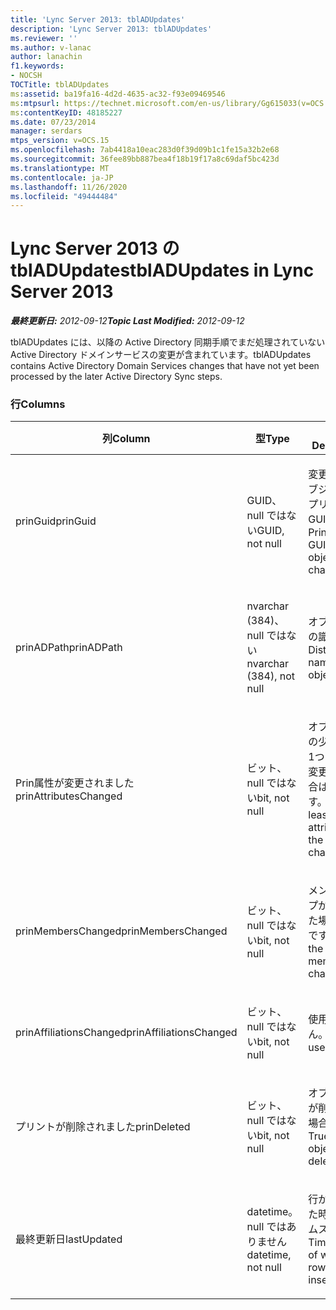 ```yaml
---
title: 'Lync Server 2013: tblADUpdates'
description: 'Lync Server 2013: tblADUpdates'
ms.reviewer: ''
ms.author: v-lanac
author: lanachin
f1.keywords:
- NOCSH
TOCTitle: tblADUpdates
ms:assetid: ba19fa16-4d2d-4635-ac32-f93e09469546
ms:mtpsurl: https://technet.microsoft.com/en-us/library/Gg615033(v=OCS.15)
ms:contentKeyID: 48185227
ms.date: 07/23/2014
manager: serdars
mtps_version: v=OCS.15
ms.openlocfilehash: 7ab4418a10eac283d0f39d09b1c1fe15a32b2e68
ms.sourcegitcommit: 36fee89bb887bea4f18b19f17a8c69daf5bc423d
ms.translationtype: MT
ms.contentlocale: ja-JP
ms.lasthandoff: 11/26/2020
ms.locfileid: "49444484"
---
```

# <a name="tbladupdates-in-lync-server-2013"></a><span data-ttu-id="abe5a-103">Lync Server 2013 の tblADUpdates</span><span class="sxs-lookup"><span data-stu-id="abe5a-103">tblADUpdates in Lync Server 2013</span></span>

<div data-xmlns="http://www.w3.org/1999/xhtml">

<div class="topic" data-xmlns="http://www.w3.org/1999/xhtml" data-msxsl="urn:schemas-microsoft-com:xslt" data-cs="https://msdn.microsoft.com/">

<div data-asp="https://msdn2.microsoft.com/asp">



</div>

<div id="mainSection">

<div id="mainBody"><span data-ttu-id="abe5a-104">

<span> </span></span><span class="sxs-lookup"><span data-stu-id="abe5a-104">

<span> </span></span></span>

<span data-ttu-id="abe5a-105">_**最終更新日:** 2012-09-12_</span><span class="sxs-lookup"><span data-stu-id="abe5a-105">_**Topic Last Modified:** 2012-09-12_</span></span>

<span data-ttu-id="abe5a-106">tblADUpdates には、以降の Active Directory 同期手順でまだ処理されていない Active Directory ドメインサービスの変更が含まれています。</span><span class="sxs-lookup"><span data-stu-id="abe5a-106">tblADUpdates contains Active Directory Domain Services changes that have not yet been processed by the later Active Directory Sync steps.</span></span>

### <a name="columns"></a><span data-ttu-id="abe5a-107">行</span><span class="sxs-lookup"><span data-stu-id="abe5a-107">Columns</span></span>

<table>
<colgroup>
<col style="width: 33%" />
<col style="width: 33%" />
<col style="width: 33%" />
</colgroup>
<thead>
<tr class="header">
<th><span data-ttu-id="abe5a-108">列</span><span class="sxs-lookup"><span data-stu-id="abe5a-108">Column</span></span></th>
<th><span data-ttu-id="abe5a-109">型</span><span class="sxs-lookup"><span data-stu-id="abe5a-109">Type</span></span></th>
<th><span data-ttu-id="abe5a-110">説明</span><span class="sxs-lookup"><span data-stu-id="abe5a-110">Description</span></span></th>
</tr>
</thead>
<tbody>
<tr class="odd">
<td><p><span data-ttu-id="abe5a-111">prinGuid</span><span class="sxs-lookup"><span data-stu-id="abe5a-111">prinGuid</span></span></p></td>
<td><p><span data-ttu-id="abe5a-112">GUID、null ではない</span><span class="sxs-lookup"><span data-stu-id="abe5a-112">GUID, not null</span></span></p></td>
<td><p><span data-ttu-id="abe5a-113">変更されたオブジェクトのプリンシパル GUID。</span><span class="sxs-lookup"><span data-stu-id="abe5a-113">Principal GUID of the object that changed.</span></span></p></td>
</tr>
<tr class="even">
<td><p><span data-ttu-id="abe5a-114">prinADPath</span><span class="sxs-lookup"><span data-stu-id="abe5a-114">prinADPath</span></span></p></td>
<td><p><span data-ttu-id="abe5a-115">nvarchar (384)、null ではない</span><span class="sxs-lookup"><span data-stu-id="abe5a-115">nvarchar (384), not null</span></span></p></td>
<td><p><span data-ttu-id="abe5a-116">オブジェクトの識別名。</span><span class="sxs-lookup"><span data-stu-id="abe5a-116">Distinguished name of the object.</span></span></p></td>
</tr>
<tr class="odd">
<td><p><span data-ttu-id="abe5a-117">Prin属性が変更されました</span><span class="sxs-lookup"><span data-stu-id="abe5a-117">prinAttributesChanged</span></span></p></td>
<td><p><span data-ttu-id="abe5a-118">ビット、null ではない</span><span class="sxs-lookup"><span data-stu-id="abe5a-118">bit, not null</span></span></p></td>
<td><p><span data-ttu-id="abe5a-119">オブジェクトの少なくとも1つの属性が変更された場合は True です。</span><span class="sxs-lookup"><span data-stu-id="abe5a-119">True if at least one attribute of the object changed.</span></span></p></td>
</tr>
<tr class="even">
<td><p><span data-ttu-id="abe5a-120">prinMembersChanged</span><span class="sxs-lookup"><span data-stu-id="abe5a-120">prinMembersChanged</span></span></p></td>
<td><p><span data-ttu-id="abe5a-121">ビット、null ではない</span><span class="sxs-lookup"><span data-stu-id="abe5a-121">bit, not null</span></span></p></td>
<td><p><span data-ttu-id="abe5a-122">メンバーシップが変更された場合は True です。</span><span class="sxs-lookup"><span data-stu-id="abe5a-122">True if the membership changed.</span></span></p></td>
</tr>
<tr class="odd">
<td><p><span data-ttu-id="abe5a-123">prinAffiliationsChanged</span><span class="sxs-lookup"><span data-stu-id="abe5a-123">prinAffiliationsChanged</span></span></p></td>
<td><p><span data-ttu-id="abe5a-124">ビット、null ではない</span><span class="sxs-lookup"><span data-stu-id="abe5a-124">bit, not null</span></span></p></td>
<td><p><span data-ttu-id="abe5a-125">使用されません。</span><span class="sxs-lookup"><span data-stu-id="abe5a-125">Not used.</span></span></p></td>
</tr>
<tr class="even">
<td><p><span data-ttu-id="abe5a-126">プリントが削除されました</span><span class="sxs-lookup"><span data-stu-id="abe5a-126">prinDeleted</span></span></p></td>
<td><p><span data-ttu-id="abe5a-127">ビット、null ではない</span><span class="sxs-lookup"><span data-stu-id="abe5a-127">bit, not null</span></span></p></td>
<td><p><span data-ttu-id="abe5a-128">オブジェクトが削除された場合は True。</span><span class="sxs-lookup"><span data-stu-id="abe5a-128">True if the object was deleted.</span></span></p></td>
</tr>
<tr class="odd">
<td><p><span data-ttu-id="abe5a-129">最終更新日</span><span class="sxs-lookup"><span data-stu-id="abe5a-129">lastUpdated</span></span></p></td>
<td><p><span data-ttu-id="abe5a-130">datetime。 null ではありません</span><span class="sxs-lookup"><span data-stu-id="abe5a-130">datetime, not null</span></span></p></td>
<td><p><span data-ttu-id="abe5a-131">行が挿入された時刻のタイムスタンプ。</span><span class="sxs-lookup"><span data-stu-id="abe5a-131">Time stamp of when the row was inserted.</span></span></p></td>
</tr>
</tbody>
</table><span data-ttu-id="abe5a-132">


</div>

<span> </span>

</div>

</div>

</span><span class="sxs-lookup"><span data-stu-id="abe5a-132">


</div>

<span> </span>

</div>

</div>

</span></span></div>

